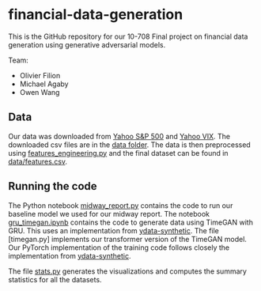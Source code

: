 # financial-data-generation

This is the GitHub repository for our 10-708 Final project on financial data generation using generative adversarial models.

Team:
* Olivier Filion
* Michael Agaby
* Owen Wang

## Data

Our data was downloaded from [Yahoo S&P 500](https://finance.yahoo.com/quote/%5EGSPC/history?period1=-315619200&period2=1640908800&interval=1d&filter=history&frequency=1d&includeAdjustedClose=true) and [Yahoo VIX](https://finance.yahoo.com/quote/%5EVIX/history?period1=-315619200&period2=1640908800&interval=1d&filter=history&frequency=1d&includeAdjustedClose=true). The downloaded csv files are in the [data folder](data). The data is then preprocessed using [features_engineering.py](feature_engineering.py) and the final dataset can be found in [data/features.csv](data/features.csv).

## Running the code

The Python notebook [midway_report.py](midway_report.py) contains the code to run our baseline model we used for our midway report. The notebook [gru_timegan.ipynb](gru_timegan.ipynb) contains the code to generate data using TimeGAN with GRU. This uses an implementation from [ydata-synthetic](https://github.com/ydataai/ydata-synthetic/blob/d888bcf3cb2c6e5b4f620f7e05816cfe54889d5d/src/ydata_synthetic/synthesizers/timeseries/timegan/model.py). The file [timegan.py] implements our transformer version of the TimeGAN model. Our PyTorch implementation of the training code follows closely the implementation from [ydata-synthetic](https://github.com/ydataai/ydata-synthetic/blob/d888bcf3cb2c6e5b4f620f7e05816cfe54889d5d/src/ydata_synthetic/synthesizers/timeseries/timegan/model.py).

The file [stats.py](stats.py) generates the visualizations and computes the summary statistics for all the datasets.
